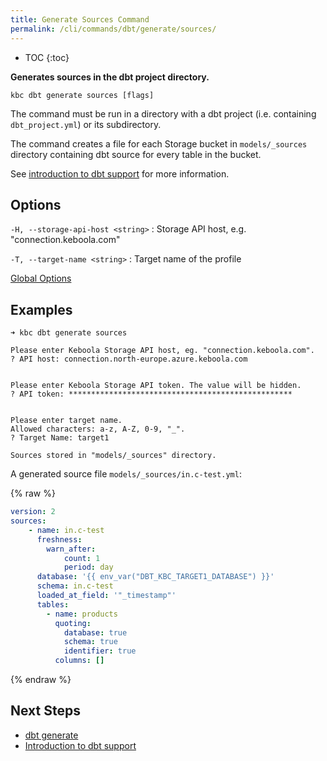 ```yaml
---
title: Generate Sources Command
permalink: /cli/commands/dbt/generate/sources/
---
```


* TOC
{:toc}

**Generates sources in the dbt project directory.**

```
kbc dbt generate sources [flags]
```

The command must be run in a directory with a dbt project (i.e. containing `dbt_project.yml`) or its subdirectory.

The command creates a file for each Storage bucket in `models/_sources` directory containing dbt source for every table in the bucket.

See [introduction to dbt support](/cli/dbt/) for more information.

## Options

`-H, --storage-api-host <string>`
: Storage API host, e.g. "connection.keboola.com"

`-T, --target-name <string>`
: Target name of the profile

[Global Options](/cli/commands/#global-options)

## Examples

```
➜ kbc dbt generate sources

Please enter Keboola Storage API host, eg. "connection.keboola.com".
? API host: connection.north-europe.azure.keboola.com


Please enter Keboola Storage API token. The value will be hidden.
? API token: **************************************************


Please enter target name.
Allowed characters: a-z, A-Z, 0-9, "_".
? Target Name: target1

Sources stored in "models/_sources" directory.
```

A generated source file `models/_sources/in.c-test.yml`:

{% raw  %}
```yaml
version: 2
sources:
    - name: in.c-test
      freshness:
        warn_after:
            count: 1
            period: day
      database: '{{ env_var("DBT_KBC_TARGET1_DATABASE") }}'
      schema: in.c-test
      loaded_at_field: '"_timestamp"'
      tables:
        - name: products
          quoting:
            database: true
            schema: true
            identifier: true
          columns: []
```
{% endraw %}

## Next Steps

- [dbt generate](/cli/commands/dbt/generate/)
- [Introduction to dbt support](/cli/dbt/)
